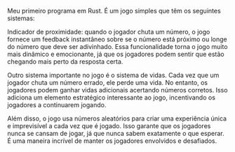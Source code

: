 Meu primeiro programa em Rust. É um jogo simples que têm os seguintes sistemas:

Indicador de proximidade: quando o jogador chuta um número, o jogo fornece um feedback instantâneo sobre se o número está próximo ou longe do número que deve ser adivinhado. Essa funcionalidade torna o jogo muito mais dinâmico e emocionante, já que os jogadores podem sentir que estão chegando mais perto da resposta certa.

Outro sistema importante no jogo é o sistema de vidas. Cada vez que um jogador chuta um número errado, ele perde uma vida. No entanto, os jogadores podem ganhar vidas adicionais acertando números corretos. Isso adiciona um elemento estratégico interessante ao jogo, incentivando os jogadores a continuarem jogando.

Além disso, o jogo usa números aleatórios para criar uma experiência única e imprevisível a cada vez que é jogado. Isso garante que os jogadores nunca se cansam de jogar, já que nunca sabem exatamente o que esperar. É uma maneira incrível de manter os jogadores envolvidos e desafiados.
